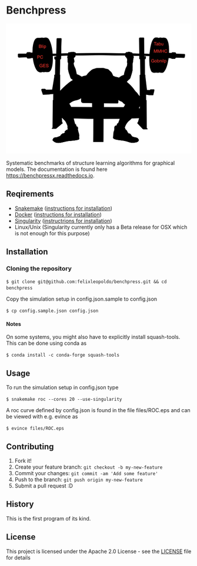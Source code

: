 <snippet>
  <content><![CDATA[
# ${1:Systematic benchmarks of structure learning algorithms for graphical models}


#  
# Benchpress

![Benchpress](figures/benchpress.jpg)

Systematic benchmarks of structure learning algorithms for graphical models.
The documentation is found here https://benchpressx.readthedocs.io.

## Reqirements
- [Snakemake](https://snakemake.readthedocs.io/en/stable/) ([instructions for installation](https://docs.docker.com/engine/install/))
- [Docker](https://www.docker.com/) ([instructions for installation](https://docs.docker.com/engine/install/))
- [Singularity](https://sylabs.io/guides/3.6/admin-guide/installation.html) ([instructrions for installation](https://sylabs.io/guides/3.6/admin-guide/installation.html))
- Linux/Unix (Singularity currently only has a Beta release for OSX which is not enough for this purpose)
## Installation


### Cloning the repository

`$ git clone git@github.com:felixleopoldo/benchpress.git && cd benchpress`

Copy the simulation setup in config.json.sample to config.json 

`$ cp config.sample.json config.json`

#### Notes
On some systems, you might also have to explicitly install squash-tools. This can be done using conda as

`$ conda install -c conda-forge squash-tools`

## Usage

To run the simulation setup in config.json type

`$ snakemake roc --cores 20 --use-singularity`

A roc curve defined by config.json is found in the file files/ROC.eps and can be viewed with e.g. evince as

`$ evince files/ROC.eps`


## Contributing

1. Fork it!
2. Create your feature branch: `git checkout -b my-new-feature`
3. Commit your changes: `git commit -am 'Add some feature'`
4. Push to the branch: `git push origin my-new-feature`
5. Submit a pull request :D

## History

This is the first program of its kind.


## License

This project is licensed under the Apache 2.0 License - see the [LICENSE](LICENSE) file for details

</content>
  <tabTrigger></tabTrigger>
</snippet>